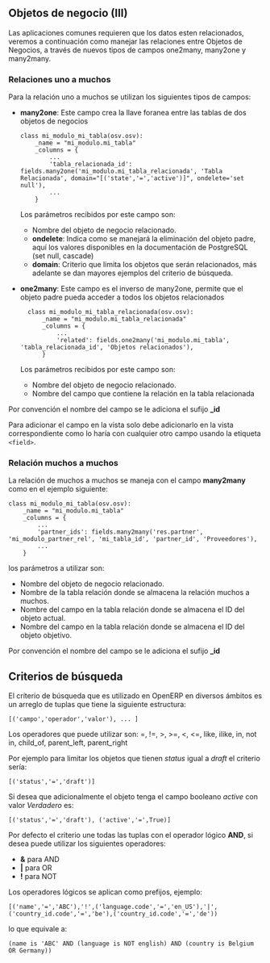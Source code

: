 ## Objetos de negocio (III)

Las aplicaciones comunes requieren que los datos esten relacionados, veremos a continuación como manejar las relaciones entre Objetos de Negocios, a través de nuevos tipos de campos one2many, many2one y many2many.

### Relaciones uno a muchos

Para la relación uno a muchos se utilizan los siguientes tipos de campos:

* **many2one**: Este campo crea la llave foranea entre las tablas de dos objetos de negocios

      class mi_modulo_mi_tabla(osv.osv):
          _name = "mi_modulo.mi_tabla"
          _columns = {
              ...
              'tabla_relacionada_id': fields.many2one('mi_modulo.mi_tabla_relacionada', 'Tabla Relacionada', domain="[('state','=','active')]", ondelete='set null'),
              ...
          }

  Los parámetros recibidos por este campo son:

  * Nombre del objeto de negocio relacionado.
  * **ondelete**: Indica como se manejará la eliminación del objeto padre, aquí los valores disponibles en la documentación de PostgreSQL (set null, cascade)
  * **domain**: Criterio que limita los objetos que serán relacionados, más adelante se dan mayores ejemplos del criterio de búsqueda.

* **one2many**: Este campo es el inverso de many2one, permite que el objeto padre pueda acceder a todos los objetos relacionados

        class mi_modulo_mi_tabla_relacionada(osv.osv):
            _name = "mi_modulo.mi_tabla_relacionada"
            _columns = {
                ...
                'related': fields.one2many('mi_modulo.mi_tabla', 'tabla_relacionada_id', 'Objetos relacionados'),
            }

    Los parámetros recibidos por este campo son:

    * Nombre del objeto de negocio relacionado.
    * Nombre del campo que contiene la relación en la tabla relacionada

Por convención el nombre del campo se le adiciona el sufijo **_id**

Para adicionar el campo en la vista solo debe adicionarlo en la vista correspondiente como lo haría con cualquier otro campo usando la etiqueta `<field>`.

### Relación muchos a muchos

La relación de muchos a muchos se maneja con el campo **many2many** como en el ejemplo siguiente:

    class mi_modulo_mi_tabla(osv.osv):
        _name = "mi_modulo.mi_tabla"
        _columns = {
            ...
            'partner_ids': fields.many2many('res.partner', 'mi_modulo_partner_rel', 'mi_tabla_id', 'partner_id', 'Proveedores'),
            ...
        }

los parámetros a utilizar son:

* Nombre del objeto de negocio relacionado.
* Nombre de la tabla relación donde se almacena la relación muchos a muchos.
* Nombre del campo en la tabla relación donde se almacena el ID del objeto actual.
* Nombre del campo en la tabla relación donde se almacena el ID del objeto objetivo.

Por convención el nombre del campo se le adiciona el sufijo **_id**

## Criterios de búsqueda

El críterio de búsqueda que es utilizado en OpenERP en diversos ámbitos es un arreglo de tuplas que tiene la siguiente estructura:

    [('campo','operador','valor'), ... ]

Los operadores que puede utilizar son: =, !=, >, >=, <, <=, like, ilike, in, not in, child_of, parent_left, parent_right

Por ejemplo para limitar los objetos que tienen *status* igual a *draft* el criterio sería:

    [('status','=','draft')]

Si desea que adicionalmente el objeto tenga el campo booleano *active* con valor *Verdadero* es:

    [('status','=','draft'), ('active','=',True)]

Por defecto el criterio une todas las tuplas con el operador lógico **AND**, si desea puede utilizar los siguientes operadores:

* **&** para AND
* **|** para OR
* **!** para NOT

Los operadores lógicos se aplican como prefijos, ejemplo:

    [('name','=','ABC'),'!',('language.code','=','en_US'),'|',('country_id.code','=','be'),('country_id.code','=','de'))

lo que equivale a:

    (name is 'ABC' AND (language is NOT english) AND (country is Belgium OR Germany))



